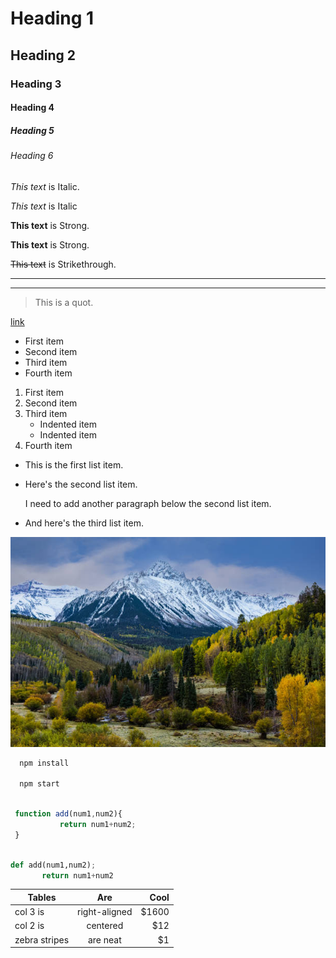 <!-- Heading -->
# Heading 1
## Heading 2
### Heading 3
#### Heading 4
##### Heading 5
###### Heading 6

<!-- Italics -->
*This text* is Italic.

_This text_ is Italic

<!-- Strong -->
**This text** is Strong.

__This text__ is Strong.

<!-- Strikethrough -->


~~This text~~ is Strikethrough.

---
___

<!-- BlockQuot -->
>This is a quot.

<!-- Links -->
[link](https://www.example.com/my%20great%20page)


<!-- Ul -->
- First item
- Second item
- Third item
- Fourth item

<!-- Lists -->

1. First item
2. Second item
3. Third item
    - Indented item
    - Indented item
4. Fourth item


<!-- Paragraphs -->

* This is the first list item.
* Here's the second list item.

    I need to add another paragraph below the second list item.

* And here's the third list item.

<!-- Image -->

 ![Tux, the Linux mascot](/img.jpg)

 ```bash
   npm install

   npm start
```

```javascript

 function add(num1,num2){
           return num1+num2;
 }
 ```

 ```python

 def add(num1,num2);
        return num1+num2
 ```
 <!-- Table -->

| Tables        | Are           | Cool  |
| ------------- |:-------------:| -----:|
| col 3 is      | right-aligned | $1600 |
| col 2 is      | centered      |   $12 |
| zebra stripes | are neat      |    $1 |      | 
